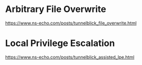 # Arbitrary File Overwrite

https://www.ns-echo.com/posts/tunnelblick_file_overwrite.html

# Local Privilege Escalation

https://www.ns-echo.com/posts/tunnelblick_assisted_lpe.html